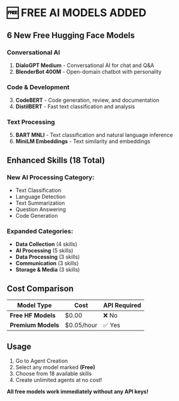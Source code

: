 # 🆓 **FREE AI MODELS ADDED**

## **6 New Free Hugging Face Models**

### **Conversational AI**
1. **DialoGPT Medium** - Conversational AI for chat and Q&A
2. **BlenderBot 400M** - Open-domain chatbot with personality

### **Code & Development** 
3. **CodeBERT** - Code generation, review, and documentation
4. **DistilBERT** - Fast text classification and analysis

### **Text Processing**
5. **BART MNLI** - Text classification and natural language inference
6. **MiniLM Embeddings** - Text similarity and embeddings

## **Enhanced Skills (18 Total)**

### **New AI Processing Category:**
- Text Classification
- Language Detection  
- Text Summarization
- Question Answering
- Code Generation

### **Expanded Categories:**
- **Data Collection** (4 skills)
- **AI Processing** (5 skills) 
- **Data Processing** (3 skills)
- **Communication** (3 skills)
- **Storage & Media** (3 skills)

## **Cost Comparison**

| Model Type | Cost | API Required |
|------------|------|--------------|
| **Free HF Models** | $0.00 | ❌ No |
| **Premium Models** | $0.05/hour | ✅ Yes |

## **Usage**

1. Go to Agent Creation
2. Select any model marked **(Free)**
3. Choose from 18 available skills
4. Create unlimited agents at no cost!

**All free models work immediately without any API keys!**